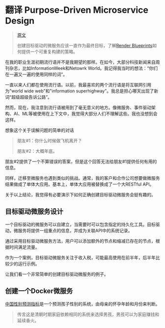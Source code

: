 # 翻译 Purpose-Driven Microservice Design

> [原文](https://betterprogramming.pub/purpose-driven-microservice-design-c25fa2a3ad0e)
>
> 创建目标驱动的微服务应该一直作为最终目标，了解[Render Blueprints]如何提供一个可重复构建的策略。

在我的职业生涯初期流行语并不是我期望的那样。在如今，大部分科技新闻来自周刊杂志，比如InformationWeek和Netowrk World。我记得我当时的想法：“你们在一遍又一遍的使用同样的词”。

一直以来人们都在使用流行语。以前，我最喜欢的两个流行语是将互联网引用为"world wide web"和"information superhighway"。我总是担心哪天出现了新词“超级超级告诉公路”。

然而，现在，我注意到流行语被用到了毫无意义的地方。像微服务、事件驱动架构、AI、ML等被使用在上下文中，我觉得大部分人们不理解这些。我也没想到会这样。

想象这个关于误解问题的简单的对话

> 朋友#1：你什么时候做飞机离开？
>
> 朋友#2：大概年底。

朋友#2提供了一个不算错误的答案，但是这个回答无法给朋友#1提供任何有用的信息。

同样，迁移至微服务也遇到类似的挑战。通常，我的客户和合作公司想要做微服务结果做成了单体大应用。基本上，单体大应用被替换成了一个大RESTful API。

关于以上结论，我觉得有必要演示下如何正确创建目标驱动微服务会挺有趣的。

## 目标驱动微服务设计

一个目标驱动的微服务可以自建立，当需要时可以包含指定的持久化工具。目标驱动，微服务将提供一组重点的信息，并成为关联API中的系统记录。

通过采用目标驱动微服务方法，用户可以添加额外的节点和缩减已存在的节点，根据时间满足流量。

作为一个案例，目标驱动微服务关注于收入税，可能最高使用在前半年，后半年比较少的运行示例。

让我们看一个非常简单的创建目标驱动微服务的例子。

## 创建一个Docker微服务

[中国性别预测指标]是一个预测孩子性别的系统，由母亲的怀孕年龄和月份来判断。

> 传言这是清朝时期家庭依赖相同的系统来选择男孩，男孩可以为家庭赚钱和延续香火。

[Render Blueprints]: <https://dashboard.render.com/select-repo?type=blueprint>
[ 中国性别预测指标  ]: https://www.thebump.com/chinese-gender-chart


